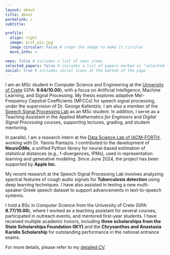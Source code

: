```yaml
---
layout: about
title: about
permalink: /
subtitle: 

profile:
  align: right
  image: prof_pic.jpg
  image_circular: False # crops the image to make it circular
  more_info: >

news: false # includes a list of news items
selected_papers: false # includes a list of papers marked as "selected={true}"
social: true # includes social icons at the bottom of the page
---
```




I am an MSc student in Computer Science and Engineering at the [University of Crete](https://www.csd.uoc.gr) (GPA: **9.64/10.00**), with a focus on Artificial Intelligence, Machine Learning, and Signal Processing. My thesis explores adaptive Mel-Frequency Cepstral Coefficients (MFCCs) for speech signal processing, under the supervision of Dr. George Kafentzis. I am also a member of the [Speech Signal Processing Lab](https://www.csd.uoc.gr/~sspl/) as an MSc student. In addition, I serve as a Teaching Assistant in the *Applied Mathematics for Engineers* and *Digital Signal Processing* courses, supporting lectures, grading, and student mentoring.

In parallel, I am a research intern at the [Data Science Lab of IACM-FORTH](https://www.iacm.forth.gr/divisions/numerical-analysis-computational-systems/data-science), working with Dr. Yannis Pantazis. I contributed to the development of **NeuroDiMe**, a unified Python library for neural-based estimation of statistical distances (e.g., f-divergences, IPMs), used in representation learning and generative modeling. Since June 2024, the project has been supported by **Apple Inc.**

My recent research at the Speech Signal Processing Lab involves analyzing spectral features of cough audio signals for **Tuberculosis detection** using deep learning techniques. I have also assisted in testing a new multi-speaker Greek speech dataset to support advancements in text-to-speech systems.

I hold a BSc in Computer Science from the University of Crete (GPA: **8.77/10.00**), where I worked as a teaching assistant for several courses, participated in outreach events, and mentored first-year students. I have received multiple academic honors, including **three scholarships from the State Scholarships Foundation (IKY)** and the **Chrysanthos and Anastasia Karidis Scholarship** for outstanding performance in the national entrance exams.

For more details, please refer to my [detailed CV](https://aangelakis.github.io/assets/pdf/cv.pdf).
